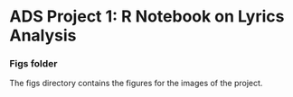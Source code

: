 # ADS Project 1:  R Notebook on Lyrics Analysis

### Figs folder

The figs directory contains the figures for the images of the project.
